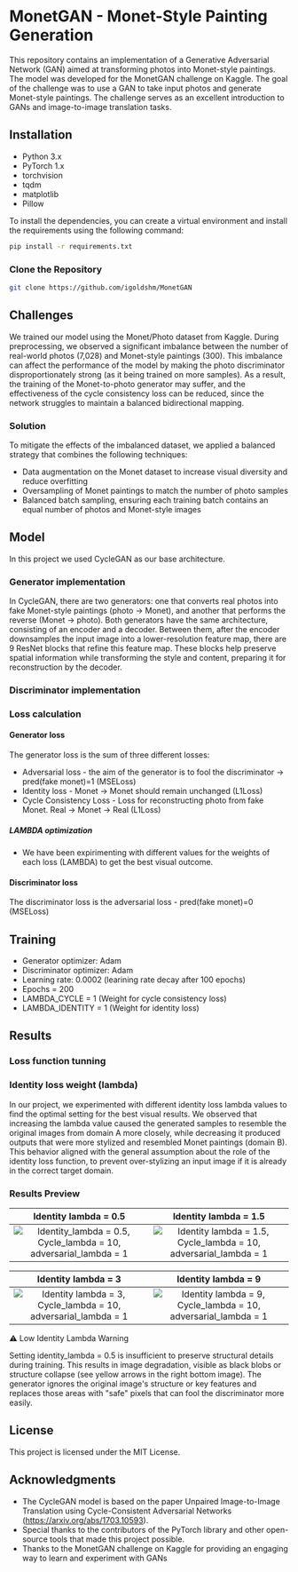 # MonetGAN - Monet-Style Painting Generation
This repository contains an implementation of a Generative Adversarial Network (GAN) aimed at transforming photos into Monet-style paintings. The model was developed for the MonetGAN challenge on Kaggle.
The goal of the challenge was to use a GAN to take input photos and generate Monet-style paintings. The challenge serves as an excellent introduction to GANs and image-to-image translation tasks.
## Installation
- Python 3.x
- PyTorch 1.x
- torchvision
- tqdm
- matplotlib
- Pillow

To install the dependencies, you can create a virtual environment and install the requirements using the following command:
```bash
pip install -r requirements.txt
```
### Clone the Repository
```bash
git clone https://github.com/igoldshm/MonetGAN
```
## Challenges
We trained our model using the Monet/Photo dataset from Kaggle. During preprocessing, we observed a significant imbalance between the number of real-world photos (7,028) and Monet-style paintings (300). This imbalance can affect the performance of the model by making the photo discriminator disproportionately strong (as it being trained on more samples). As a result, the training of the Monet-to-photo generator may suffer, and the effectiveness of the cycle consistency loss can be reduced, since the network struggles to maintain a balanced bidirectional mapping.
###  Solution
To mitigate the effects of the imbalanced dataset, we applied a balanced strategy that combines the following techniques:
- Data augmentation on the Monet dataset to increase visual diversity and reduce overfitting
- Oversampling of Monet paintings to match the number of photo samples
- Balanced batch sampling, ensuring each training batch contains an equal number of photos and Monet-style images

## Model
In this project we used CycleGAN as our base architecture.
### Generator  implementation
In CycleGAN, there are two generators: one that converts real photos into fake Monet-style paintings (photo → Monet), and another that performs the reverse (Monet → photo). Both generators have the same architecture, consisting of an encoder and a decoder. Between them, after the encoder downsamples the input image into a lower-resolution feature map, there are 9 ResNet blocks that refine this feature map. These blocks help preserve spatial information while transforming the style and content, preparing it for reconstruction by the decoder.
### Discriminator  implementation
### Loss calculation
#### Generator loss
The generator loss is the sum of three different losses:
- Adversarial loss - the aim of the generator is to fool the discriminator -> pred(fake monet)=1 (MSELoss)
- Identity loss - Monet → Monet should remain unchanged (L1Loss)
- Cycle Consistency Loss - Loss for reconstructing photo from fake Monet. Real → Monet → Real (L1Loss)
##### LAMBDA optimization
- We have been expirimenting with different values for the weights of each loss (LAMBDA) to get the best visual outcome.
#### Discriminator loss
The discriminator loss is the adversarial loss - pred(fake monet)=0 (MSELoss)
## Training
- Generator optimizer: Adam
- Discriminator optimizer: Adam
- Learning rate: 0.0002 (learining rate decay after 100 epochs)
- Epochs = 200
- LAMBDA_CYCLE = 1  (Weight for cycle consistency loss)
- LAMBDA_IDENTITY = 1  (Weight for identity loss)

## Results
### Loss function tunning
### Identity loss weight (lambda)
In our project, we experimented with different identity loss lambda values to find the optimal setting for the best visual results. We observed that increasing the lambda value caused the generated samples to resemble the original images from domain A more closely, while decreasing it produced outputs that were more stylized and resembled Monet paintings (domain B). This behavior aligned with the general assumption about the role of the identity loss function, to prevent over-stylizing an input image if it is already in the correct target domain.

### **Results Preview**
| Identity lambda = 0.5 | Identity lambda = 1.5 |
|:-----------------------------:|:--------------------------------:|
| ![Identity_lambda = 0.5, Cycle_lambda = 10, adversarial_lambda = 1](image.png)      | ![Identity lambda = 1.5, Cycle_lambda = 10, adversarial_lambda = 1](image.png)   |

| Identity lambda = 3 | Identity lambda = 9 |
|:-----------------------------:|:--------------------------------:|
| ![Identity lambda = 3, Cycle_lambda = 10, adversarial_lambda = 1](image.png)       | ![Identity lambda = 9, Cycle_lambda = 10, adversarial_lambda = 1](image.png)   |

⚠️ Low Identity Lambda Warning

Setting identity_lambda = 0.5 is insufficient to preserve structural details during training.
This results in image degradation, visible as black blobs or structure collapse (see yellow arrows in the right bottom image).
The generator ignores the original image's structure or key features and replaces those areas with "safe" pixels that can fool the discriminator more easily.

## License
This project is licensed under the MIT License.
## Acknowledgments
- The CycleGAN model is based on the paper Unpaired Image-to-Image Translation using Cycle-Consistent Adversarial Networks (https://arxiv.org/abs/1703.10593).
- Special thanks to the contributors of the PyTorch library and other open-source tools that made this project possible.
- Thanks to the MonetGAN challenge on Kaggle for providing an engaging way to learn and experiment with GANs

